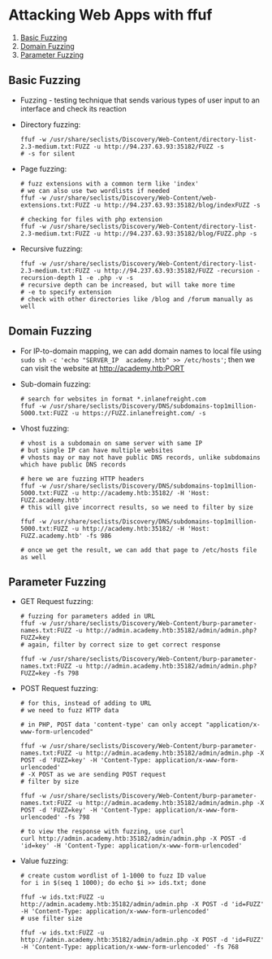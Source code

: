 # Attacking Web Apps with ffuf

1. [Basic Fuzzing](#basic-fuzzing)
1. [Domain Fuzzing](#domain-fuzzing)
1. [Parameter Fuzzing](#parameter-fuzzing)

## Basic Fuzzing

* Fuzzing - testing technique that sends various types of user input to an interface and check its reaction

* Directory fuzzing:

  ```shell
  ffuf -w /usr/share/seclists/Discovery/Web-Content/directory-list-2.3-medium.txt:FUZZ -u http://94.237.63.93:35182/FUZZ -s
  # -s for silent
  ```

* Page fuzzing:

  ```shell
  # fuzz extensions with a common term like 'index'
  # we can also use two wordlists if needed
  ffuf -w /usr/share/seclists/Discovery/Web-Content/web-extensions.txt:FUZZ -u http://94.237.63.93:35182/blog/indexFUZZ -s

  # checking for files with php extension
  ffuf -w /usr/share/seclists/Discovery/Web-Content/directory-list-2.3-medium.txt:FUZZ -u http://94.237.63.93:35182/blog/FUZZ.php -s
  ```

* Recursive fuzzing:

  ```shell
  ffuf -w /usr/share/seclists/Discovery/Web-Content/directory-list-2.3-medium.txt:FUZZ -u http://94.237.63.93:35182/FUZZ -recursion -recursion-depth 1 -e .php -v -s
  # recursive depth can be increased, but will take more time
  # -e to specify extension
  # check with other directories like /blog and /forum manually as well
  ```

## Domain Fuzzing

* For IP-to-domain mapping, we can add domain names to local file using ```sudo sh -c 'echo "SERVER_IP  academy.htb" >> /etc/hosts'```; then we can visit the website at <http://academy.htb:PORT>

* Sub-domain fuzzing:

  ```shell
  # search for websites in format *.inlanefreight.com
  ffuf -w /usr/share/seclists/Discovery/DNS/subdomains-top1million-5000.txt:FUZZ -u https://FUZZ.inlanefreight.com/ -s
  ```

* Vhost fuzzing:

  ```shell
  # vhost is a subdomain on same server with same IP
  # but single IP can have multiple websites
  # vhosts may or may not have public DNS records, unlike subdomains which have public DNS records

  # here we are fuzzing HTTP headers
  ffuf -w /usr/share/seclists/Discovery/DNS/subdomains-top1million-5000.txt:FUZZ -u http://academy.htb:35182/ -H 'Host: FUZZ.academy.htb'
  # this will give incorrect results, so we need to filter by size

  ffuf -w /usr/share/seclists/Discovery/DNS/subdomains-top1million-5000.txt:FUZZ -u http://academy.htb:35182/ -H 'Host: FUZZ.academy.htb' -fs 986

  # once we get the result, we can add that page to /etc/hosts file as well
  ```

## Parameter Fuzzing

* GET Request fuzzing:

  ```shell
  # fuzzing for parameters added in URL
  ffuf -w /usr/share/seclists/Discovery/Web-Content/burp-parameter-names.txt:FUZZ -u http://admin.academy.htb:35182/admin/admin.php?FUZZ=key
  # again, filter by correct size to get correct response

  ffuf -w /usr/share/seclists/Discovery/Web-Content/burp-parameter-names.txt:FUZZ -u http://admin.academy.htb:35182/admin/admin.php?FUZZ=key -fs 798
  ```

* POST Request fuzzing:

  ```shell
  # for this, instead of adding to URL
  # we need to fuzz HTTP data

  # in PHP, POST data 'content-type' can only accept "application/x-www-form-urlencoded"

  ffuf -w /usr/share/seclists/Discovery/Web-Content/burp-parameter-names.txt:FUZZ -u http://admin.academy.htb:35182/admin/admin.php -X POST -d 'FUZZ=key' -H 'Content-Type: application/x-www-form-urlencoded'
  # -X POST as we are sending POST request
  # filter by size

  ffuf -w /usr/share/seclists/Discovery/Web-Content/burp-parameter-names.txt:FUZZ -u http://admin.academy.htb:35182/admin/admin.php -X POST -d 'FUZZ=key' -H 'Content-Type: application/x-www-form-urlencoded' -fs 798

  # to view the response with fuzzing, use curl
  curl http://admin.academy.htb:35182/admin/admin.php -X POST -d 'id=key' -H 'Content-Type: application/x-www-form-urlencoded'
  ```

* Value fuzzing:

  ```shell
  # create custom wordlist of 1-1000 to fuzz ID value
  for i in $(seq 1 1000); do echo $i >> ids.txt; done

  ffuf -w ids.txt:FUZZ -u http://admin.academy.htb:35182/admin/admin.php -X POST -d 'id=FUZZ' -H 'Content-Type: application/x-www-form-urlencoded'
  # use filter size

  ffuf -w ids.txt:FUZZ -u http://admin.academy.htb:35182/admin/admin.php -X POST -d 'id=FUZZ' -H 'Content-Type: application/x-www-form-urlencoded' -fs 768
  ```